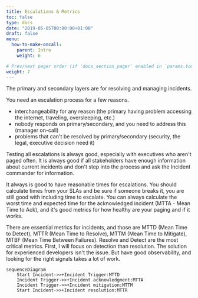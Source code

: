 ```yaml
---
title: Escalations & Metrics
toc: false
type: docs
date: "2019-05-05T00:00:00+01:00"
draft: false
menu:
  how-to-make-oncall:
    parent: Intro
    weight: 6

# Prev/next pager order (if `docs_section_pager` enabled in `params.toml`)
weight: 7
---
```


The primary and secondary layers are for resolving and managing incidents.

You need an escalation process for a few reasons.

- interchangeability for any reason (the primary having problem accessing the internet, traveling, oversleeping, etc.)
- nobody responds on primary/secondary, and you need to address this (manager on-call)
- problems that can't be resolved by primary/secondary (security, the legal, executive decision need it)

Testing all escalations is always good, especially with executives who aren't paged often. It is always good if all stakeholders have enough information about current incidents and don't step into the process and ask the Incident commander for information.

It always is good to have reasonable times for escalations. You should calculate times from your SLAs and be sure if someone breaks it, you are still good with including time to escalate. You can always calculate the worst time and expected time for the acknowledged incident (MTTA - Mean Time to Ack), and it's good metrics for how healthy are your paging and if it works.

There are essential metrics for incidents, and those are MTTD (Mean Time to Detect), MTTR (Mean Time to Resolve), MTTM (Mean Time to Mitigate), MTBF (Mean Time Between Failures). Resolve and Detect are the most critical metrics. First, I will focus on detection than resolution. The solution for experienced developers isn't the issue. But have good observability, and looking for the right signals takes a lot of work.

```mermaid
sequenceDiagram
    Start Incident->>+Incident Trigger:MTTD
    Incident Trigger->>+Incident acknowledgment:MTTA
    Incident Trigger->>+Incident mitigation:MTTM
    Start Incident->>+Incident resolution:MTTR
```
